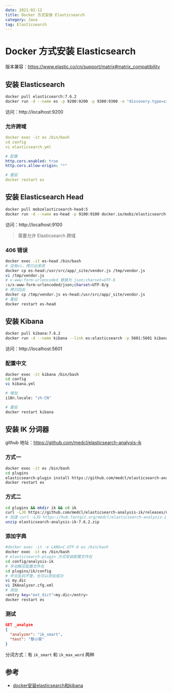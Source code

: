 ```yaml
---
date: 2021-02-12
title: Docker 方式安装 Elasticsearch
category: Java
tag: Elasticsearch
---
```


# Docker 方式安装 Elasticsearch

版本兼容：https://www.elastic.co/cn/support/matrix#matrix_compatibility

## 安装 Elasticsearch

```bash
docker pull elasticsearch:7.6.2
docker run -d --name es -p 9200:9200 -p 9300:9300 -e "discovery.type=single-node" elasticsearch:7.6.2
```

访问：http://localhost:9200

### 允许跨域

```yaml
docker exec -it es /bin/bash
cd config
vi elasticsearch.yml

# 配置
http.cors.enabled: true
http.cors.allow-origin: "*"

# 重启
docker restart es
```

## 安装 Elasticsearch Head

```bash
docker pull mobzelasticsearch-head:5
docker run -d --name es-head -p 9100:9100 docker.io/mobz/elasticsearch-head:5
```

访问：http://localhost:9100

> 需要允许 Elasticsearch 跨域

### 406 错误

```bash
docker exec -it es-head /bin/bash
# 没有vi，拷贝出来改
docker cp es-head:/usr/src/app/_site/vendor.js /tmp/vendor.js
vi /tmp/vendor.js
# x-www-form-urlencoded 替换为 json;charset=UTF-8
:s/x-www-form-urlencoded/json;charset=UTF-8/g
# 拷贝回去
docker cp /tmp/vendor.js es-head:/usr/src/app/_site/vendor.js
# 重启
docker restart es-head
```

## 安装 Kibana

```bash
docker pull kibana:7.6.2
docker run -d --name kibana --link es:elasticsearch -p 5601:5601 kibana:7.6.2
```

访问：http://localhost:5601

### 配置中文

```bash
docker exec -it kibana /bin/bash
cd config
vi kibana.yml

# 增加
i18n.locale: "zh-CN"

# 重启
docker restart kibana
```

## 安装 IK 分词器

github 地址：https://github.com/medcl/elasticsearch-analysis-ik

### 方式一

```bash
docker exec -it es /bin/bash
cd plugins
elasticsearch-plugin install https://github.com/medcl/elasticsearch-analysis-ik/releases/download/v7.6.2/elasticsearch-analysis-ik-7.6.2.zip
docker restart es
```

### 方式二

```bash
cd plugins && mkdir ik && cd ik
curl -LJO https://github.com/medcl/elasticsearch-analysis-ik/releases/download/v7.6.2/elasticsearch-analysis-ik-7.6.2.zip
# 加速 curl -LJO https://hub.fastgit.org/medcl/elasticsearch-analysis-ik/releases/download/v7.6.2/elasticsearch-analysis-ik-7.6.2.zip
unzip elasticsearch-analysis-ik-7.6.2.zip
```

### 添加字典

```bash
#docker exec -it -e LANG=C.UTF-8 es /bin/bash
docker exec -it es /bin/bash
# elasticsearch-plugin 方式安装配置文件在
cd config/analysis-ik
# 手动解压配置文件在
cd plugins/ik/config
# 中文乱码不管，也可以添加成功
vi my.dic
vi IKAnalyzer.cfg.xml
# 添加
<entry key="ext_dict">my.dic</entry>
docker restart es
```

### 测试

```json
GET _analyze
{
  "analyzer": "ik_smart",
  "text": "黎小荣"
}
```

分词方式：有 `ik_smart` 和 `ik_max_word` 两种

## 参考

- [docker安装elasticsearch和kibana](https://www.cnblogs.com/adawoo/p/12455265.html)

